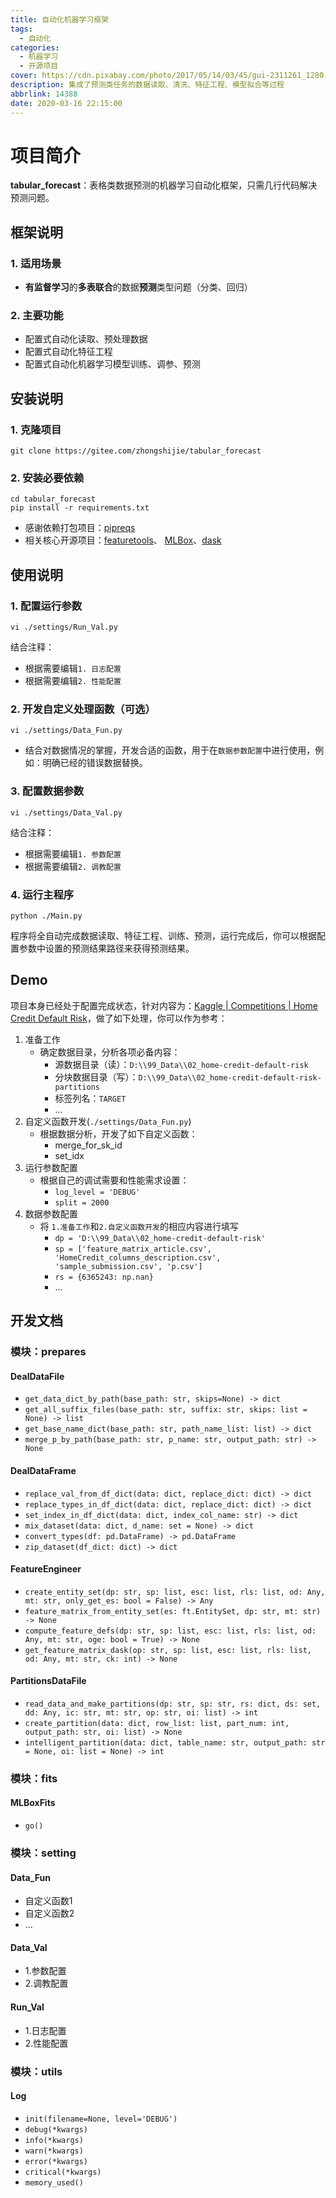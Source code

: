 ```yaml
---
title: 自动化机器学习框架
tags:
  - 自动化
categories:
  - 机器学习
  - 开源项目
cover: https://cdn.pixabay.com/photo/2017/05/14/03/45/gui-2311261_1280.png
description: 集成了预测类任务的数据读取、清洗、特征工程、模型拟合等过程
abbrlink: 14388
date: 2020-03-16 22:15:00
---
```


# 项目简介
**tabular_forecast**：表格类数据预测的机器学习自动化框架，只需几行代码解决预测问题。
## 框架说明
### 1. 适用场景
- **有监督学习**的**多表联合**的数据**预测**类型问题（分类、回归）
### 2. 主要功能
- 配置式自动化读取、预处理数据
- 配置式自动化特征工程
- 配置式自动化机器学习模型训练、调参、预测

## 安装说明
### 1. 克隆项目
```shell script
git clone https://gitee.com/zhongshijie/tabular_forecast
```
### 2. 安装必要依赖
```shell script
cd tabular_forecast
pip install -r requirements.txt
```
- 感谢依赖打包项目：[pipreqs](https://github.com/bndr/pipreqs)
- 相关核心开源项目：[featuretools](https://docs.featuretools.com/en/stable/)、 [MLBox](https://mlbox.readthedocs.io/en/latest/)、[dask](https://docs.dask.org/en/latest/install.html)
## 使用说明
### 1. 配置运行参数
```shell script
vi ./settings/Run_Val.py
```
结合注释：
- 根据需要编辑`1. 日志配置`
- 根据需要编辑`2. 性能配置`
### 2. 开发自定义处理函数（可选）
```shell script
vi ./settings/Data_Fun.py
```
- 结合对数据情况的掌握，开发合适的函数，用于在`数据参数配置`中进行使用，例如：明确已经的错误数据替换。
### 3. 配置数据参数
```shell script
vi ./settings/Data_Val.py
```
结合注释：
- 根据需要编辑`1. 参数配置`
- 根据需要编辑`2. 调教配置`
### 4. 运行主程序
```shell script
python ./Main.py
```
程序将全自动完成数据读取、特征工程、训练、预测，运行完成后，你可以根据配置参数中设置的预测结果路径来获得预测结果。
    

## Demo
项目本身已经处于配置完成状态，针对内容为：[Kaggle | Competitions | Home Credit Default Risk](https://www.kaggle.com/c/home-credit-default-risk)，做了如下处理，你可以作为参考：
1. 准备工作
    - 确定数据目录，分析各项必备内容：
        - 源数据目录（读）：`D:\\99_Data\\02_home-credit-default-risk`
        - 分块数据目录（写）：`D:\\99_Data\\02_home-credit-default-risk-partitions`
        - 标签列名：`TARGET`
        - ...
2. 自定义函数开发(`./settings/Data_Fun.py`)
    - 根据数据分析，开发了如下自定义函数：
        - merge_for_sk_id
        - set_idx
3. 运行参数配置
    - 根据自己的调试需要和性能需求设置：
        - `log_level = 'DEBUG'`
        - `split = 2000`
4. 数据参数配置
    - 将 `1.准备工作`和`2.自定义函数开发`的相应内容进行填写
        - `dp = 'D:\\99_Data\\02_home-credit-default-risk'`
        - `sp = ['feature_matrix_article.csv', 'HomeCredit_columns_description.csv', 'sample_submission.csv', 'p.csv']`
        - `rs = {6365243: np.nan}`
        - ...


## 开发文档
### 模块：prepares
#### DealDataFile
-  `get_data_dict_by_path(base_path: str, skips=None) -> dict`
-  `get_all_suffix_files(base_path: str, suffix: str, skips: list = None) -> list`
-  `get_base_name_dict(base_path: str, path_name_list: list) -> dict`
-  `merge_p_by_path(base_path: str, p_name: str, output_path: str) -> None`
#### DealDataFrame
-  `replace_val_from_df_dict(data: dict, replace_dict: dict) -> dict`
-  `replace_types_in_df_dict(data: dict, replace_dict: dict) -> dict`
-  `set_index_in_df_dict(data: dict, index_col_name: str) -> dict`
-  `mix_dataset(data: dict, d_name: set = None) -> dict`
-  `convert_types(df: pd.DataFrame) -> pd.DataFrame`
-  `zip_dataset(df_dict: dict) -> dict`
#### FeatureEngineer
-  `create_entity_set(dp: str, sp: list, esc: list, rls: list, od: Any, mt: str, only_get_es: bool = False) -> Any`
-  `feature_matrix_from_entity_set(es: ft.EntitySet, dp: str, mt: str) -> None`
-  `compute_feature_defs(dp: str, sp: list, esc: list, rls: list, od: Any, mt: str, oge: bool = True) -> None`
-  `get_feature_matrix_dask(op: str, sp: list, esc: list, rls: list, od: Any, mt: str, ck: int) -> None`
#### PartitionsDataFile
-  `read_data_and_make_partitions(dp: str, sp: str, rs: dict, ds: set, dd: Any, ic: str, mt: str, op: str, oi: list) -> int`
-  `create_partition(data: dict, row_list: list, part_num: int, output_path: str, oi: list) -> None`
-  `intelligent_partition(data: dict, table_name: str, output_path: str = None, oi: list = None) -> int`
### 模块：fits
#### MLBoxFits
-  `go()`
### 模块：setting
#### Data_Fun
-  自定义函数1
-  自定义函数2
-  ...
#### Data_Val
-  1.参数配置
-  2.调教配置
#### Run_Val
-  1.日志配置
-  2.性能配置
### 模块：utils
#### Log
-  `init(filename=None, level='DEBUG')`
-  `debug(*kwargs)`
-  `info(*kwargs)`
-  `warn(*kwargs)`
-  `error(*kwargs)`
-  `critical(*kwargs)`
-  `memory_used()`
